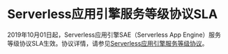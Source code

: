 # Serverless应用引擎服务等级协议SLA

2019年10月01日起，Serverless应用引擎SAE（Serverless App Engine）服务等级协议SLA生效。协议详情，请参见[Serverless应用引擎服务等级协议](https://terms.aliyun.com/legal-agreement/terms/suit_bu1_ali_cloud/suit_bu1_ali_cloud201909201757_68610.html)。

